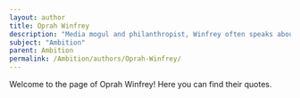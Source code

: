 ```yaml
---
layout: author
title: Oprah Winfrey
description: "Media mogul and philanthropist, Winfrey often speaks about ambition in her own journey and encourages others to pursue their dreams vigorously."
subject: "Ambition"
parent: Ambition
permalink: /Ambition/authors/Oprah-Winfrey/
---
```


Welcome to the page of Oprah Winfrey! Here you can find their quotes.
